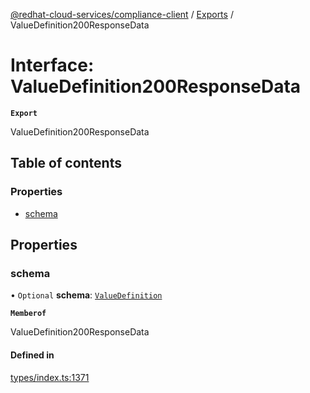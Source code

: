 [@redhat-cloud-services/compliance-client](../README.md) / [Exports](../modules.md) / ValueDefinition200ResponseData

# Interface: ValueDefinition200ResponseData

**`Export`**

ValueDefinition200ResponseData

## Table of contents

### Properties

- [schema](ValueDefinition200ResponseData.md#schema)

## Properties

### schema

• `Optional` **schema**: [`ValueDefinition`](ValueDefinition.md)

**`Memberof`**

ValueDefinition200ResponseData

#### Defined in

[types/index.ts:1371](https://github.com/RedHatInsights/javascript-clients/blob/main/packages/compliance/types/index.ts#L1371)
